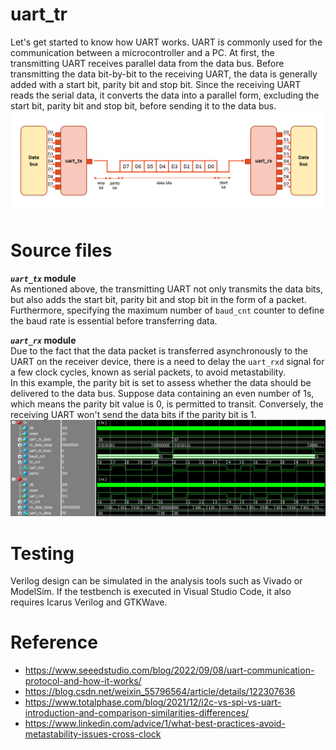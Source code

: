 # uart_tr
Let's get started to know how UART works. UART is commonly used for the communication between a microcontroller and a PC. At first, the transmitting UART receives parallel data from the data bus. Before transmitting the data bit-by-bit to the receiving UART, the data is generally added with a start bit, parity bit and stop bit. Since the receiving UART reads the serial data, it converts the data into a parallel form, excluding the start bit, parity bit and stop bit, before sending it to the data bus.
![GITHUB](https://github.com/wleen0/uart_tr/blob/main/imgs/uart_communicate.png?raw=true)
# Source files
**_`uart_tx`_ module**  
As mentioned above, the transmitting UART not only transmits the data bits, but also adds the start bit, parity bit and stop bit in the form of a packet. Furthermore, specifying the maximum number of `baud_cnt` counter to define the baud rate is essential before transferring data.

**_`uart_rx`_ module**  
Due to the fact that the data packet is transferred asynchronously to the UART on the receiver device, there is a need to delay the `uart_rxd` signal for a few clock cycles, known as serial packets, to avoid metastability.  
In this example, the parity bit is set to assess whether the data should be delivered to the data bus. Suppose data containing an even number of 1s, which means the parity bit value is 0, is permitted to transit. Conversely, the receiving UART won't send the data bits if the parity bit is 1.
![GITHUB](https://github.com/wleen0/uart_tr/blob/main/imgs/h55%20and%20h57%20tr.JPG?raw=true)

# Testing
Verilog design can be simulated in the analysis tools such as Vivado or ModelSim. If the testbench is executed in Visual Studio Code, it also requires Icarus Verilog and GTKWave.

# Reference
* https://www.seeedstudio.com/blog/2022/09/08/uart-communication-protocol-and-how-it-works/
* https://blog.csdn.net/weixin_55796564/article/details/122307636  
* https://www.totalphase.com/blog/2021/12/i2c-vs-spi-vs-uart-introduction-and-comparison-similarities-differences/
* https://www.linkedin.com/advice/1/what-best-practices-avoid-metastability-issues-cross-clock
